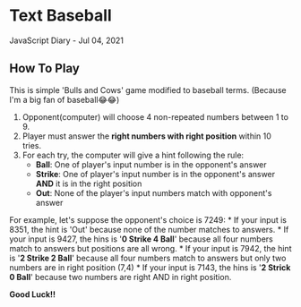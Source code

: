 # Text Baseball 
JavaScript Diary - Jul 04, 2021

##  How To Play
This is simple 'Bulls and Cows' game modified to baseball terms. (Because I'm a big fan of baseball😂😂)
  
  1. Opponent(computer) will choose 4 non-repeated numbers between 1 to 9. 
  2. Player must answer the **right numbers with right position** within 10 tries.  
  3. For each try, the computer will give a hint following the rule:
      - **Ball**: One of player's input number is in the opponent's answer
      - **Strike**: One of player's input number is in the opponent's answer **AND** it is in the right position
      - **Out**: None of the player's input numbers match with opponent's answer
 
 For example, let's suppose the opponent's choice is 7249:
      * If your input is 8351, the hint is 'Out' because none of the number matches to answers.
      * If your input is 9427, the hins is '**0 Strike 4 Ball**' because all four numbers match to answers but positions are all wrong.
      * If your input is 7942, the hint is '**2 Strike 2 Ball**' because all four numbers match to answers but only two numbers are in right position (7,4)
      * If your input is 7143, the hins is '**2 Strick 0 Ball**' because two numbers are right AND in right position.
      
**Good Luck!!**



 
  

